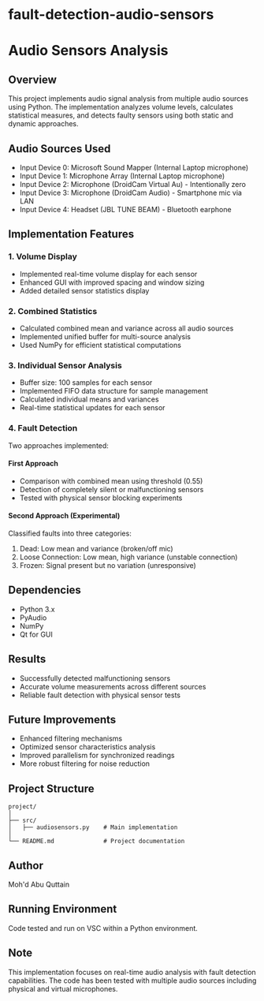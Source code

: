 # fault-detection-audio-sensors
# Audio Sensors Analysis

## Overview
This project implements audio signal analysis from multiple audio sources using Python. The implementation analyzes volume levels, calculates statistical measures, and detects faulty sensors using both static and dynamic approaches.

## Audio Sources Used
- Input Device 0: Microsoft Sound Mapper (Internal Laptop microphone)
- Input Device 1: Microphone Array (Internal Laptop microphone)
- Input Device 2: Microphone (DroidCam Virtual Au) - Intentionally zero
- Input Device 3: Microphone (DroidCam Audio) - Smartphone mic via LAN
- Input Device 4: Headset (JBL TUNE BEAM) - Bluetooth earphone

## Implementation Features

### 1. Volume Display
- Implemented real-time volume display for each sensor
- Enhanced GUI with improved spacing and window sizing
- Added detailed sensor statistics display

### 2. Combined Statistics
- Calculated combined mean and variance across all audio sources
- Implemented unified buffer for multi-source analysis
- Used NumPy for efficient statistical computations

### 3. Individual Sensor Analysis
- Buffer size: 100 samples for each sensor
- Implemented FIFO data structure for sample management
- Calculated individual means and variances
- Real-time statistical updates for each sensor

### 4. Fault Detection
Two approaches implemented:

#### First Approach
- Comparison with combined mean using threshold (0.55)
- Detection of completely silent or malfunctioning sensors
- Tested with physical sensor blocking experiments

#### Second Approach (Experimental)
Classified faults into three categories:
1. Dead: Low mean and variance (broken/off mic)
2. Loose Connection: Low mean, high variance (unstable connection)
3. Frozen: Signal present but no variation (unresponsive)


## Dependencies
- Python 3.x
- PyAudio
- NumPy
- Qt for GUI

## Results
- Successfully detected malfunctioning sensors
- Accurate volume measurements across different sources
- Reliable fault detection with physical sensor tests

## Future Improvements
- Enhanced filtering mechanisms
- Optimized sensor characteristics analysis
- Improved parallelism for synchronized readings
- More robust filtering for noise reduction

## Project Structure
```
project/
│
├── src/
│   ├── audiosensors.py    # Main implementation
│
└── README.md              # Project documentation
```

## Author
Moh'd Abu Quttain

## Running Environment
Code tested and run on VSC within a Python environment.

## Note
This implementation focuses on real-time audio analysis with fault detection capabilities. The code has been tested with multiple audio sources including physical and virtual microphones.
